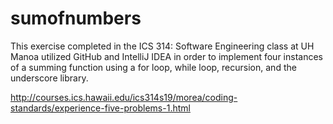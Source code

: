 # sumofnumbers

This exercise completed in the ICS 314: Software Engineering class at UH Manoa utilized GitHub and IntelliJ IDEA in order to implement four instances of a summing function using a for loop, while loop, recursion, and the underscore library.

http://courses.ics.hawaii.edu/ics314s19/morea/coding-standards/experience-five-problems-1.html
